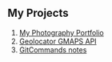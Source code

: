 ## My Projects

1. [My Photography Portfolio](http://cmedicherla.github.io/photography)
1. [Geolocator GMAPS API](http://cmedicherla.github.io/geolocator.html)
1. [GitCommands notes](http://cmedicherla.github.io/gitCommands.md)



<script>
  (function(i,s,o,g,r,a,m){i['GoogleAnalyticsObject']=r;i[r]=i[r]||function(){
  (i[r].q=i[r].q||[]).push(arguments)},i[r].l=1*new Date();a=s.createElement(o),
  m=s.getElementsByTagName(o)[0];a.async=1;a.src=g;m.parentNode.insertBefore(a,m)
  })(window,document,'script','https://www.google-analytics.com/analytics.js','ga');

  ga('create', 'UA-97184529-1', 'auto');
  ga('send', 'pageview');

</script>
